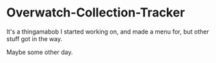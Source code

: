 # Overwatch-Collection-Tracker

It's a thingamabob I started working on, and made a menu for, but other stuff got in the way.

Maybe some other day.

